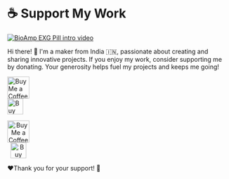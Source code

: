 <h1>☕ Support My Work</h1>

[![BioAmp EXG Pill intro video ](https://img.shields.io/badge/Channel-YouTube-red)](https://www.youtube.com/@glitchtronics)

<p>
    Hi there! 👋 I'm a maker from India 🇮🇳, passionate about creating and sharing innovative projects.  
    If you enjoy my work, consider supporting me by donating. Your generosity helps fuel my projects and keeps me going!
</p>

<a href='https://ko-fi.com/N4N21536PR' target='_blank'><img height='50' style='border:0px;height:50px;' src='https://www.paypalobjects.com/digitalassets/c/website/marketing/apac/IN/logo-center/logo-center-solution-graphics.png?v=6' border='0' alt='Buy Me a Coffee at ko-fi.com' /></a><br/>
<a href='https://ko-fi.com/N4N21536PR' target='_blank'><img height='36' style='border:0px;height:36px;' src='https://storage.ko-fi.com/cdn/kofi6.png?v=6' border='0' alt='Buy Me a Coffee at ko-fi.com' /></a><br/>

<div style="text-align: center; display: inline-block;">
    <!-- First Image -->
    <a href="https://ko-fi.com" target="_blank">
        <img height="50" style="border:0px;height:50px;" src="https://www.paypalobjects.com/digitalassets/c/website/marketing/apac/IN/logo-center/logo-center-solution-graphics.png?v=6" border="0" alt="Buy Me a Coffee at ko-fi.com" />
    </a><br/>
    <!-- Second Image -->
    <a href="https://ko-fi.com" target="_blank">
        <img height="36" style="border:0px;height:36px;" src="https://storage.ko-fi.com/cdn/kofi6.png?v=6" border="0" alt="Buy Me a Coffee at ko-fi.com" />
    </a><br/>
</div>

<p>
❤️Thank you for your support! 🙏
</p>
